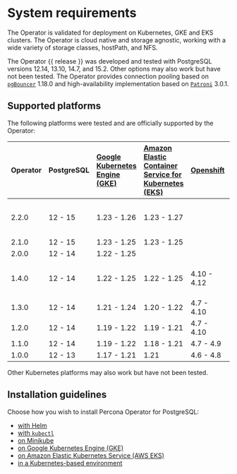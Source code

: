 # System requirements

The Operator is validated for deployment on Kubernetes, GKE and EKS clusters.
The Operator is cloud native and storage agnostic, working with a wide variety
of storage classes, hostPath, and NFS.

The Operator {{ release }} was developed and tested with PostgreSQL versions 12.14, 13.10, 14.7, and 15.2. Other options may also work but have not been tested. The Operator provides connection pooling based on [`pgBouncer`](https://www.pgbouncer.org/) 1.18.0 and high-availability implementation based on [`Patroni`](https://patroni.readthedocs.io/en/latest/) 3.0.1.

## Supported platforms

The following platforms were tested and are officially supported by the Operator:

| Operator | PostgreSQL | [Google Kubernetes Engine (GKE)](https://cloud.google.com/kubernetes-engine)         | [Amazon Elastic Container Service for Kubernetes (EKS)](https://aws.amazon.com)         | [Openshift](https://www.redhat.com/en/technologies/cloud-computing/openshift)   | [Minikube](https://github.com/kubernetes/minikube)                          |
|:--------|:--------|:------------|:------------|:------------|:----------------------------------|
| 2.2.0   | 12 - 15 | 1.23 - 1.26 | 1.23 - 1.27 |             | 1.30.1 (based on Kubernetes 1.27) |
| 2.1.0   | 12 - 15 | 1.23 - 1.25 | 1.23 - 1.25 |             |                                   |
| 2.0.0   | 12 - 14 | 1.22 - 1.25 |             |             |                                   |
| 1.4.0   | 12 - 14 | 1.22 - 1.25 | 1.22 - 1.25 | 4.10 - 4.12 | 1.28 (based on Kubernetes 1.25)   |
| 1.3.0   | 12 - 14 | 1.21 - 1.24 | 1.20 - 1.22 | 4.7 - 4.10  |                                   |
| 1.2.0   | 12 - 14 | 1.19 - 1.22 | 1.19 - 1.21 | 4.7 - 4.10  |                                   |
| 1.1.0   | 12 - 14 | 1.19 - 1.22 | 1.18 - 1.21 | 4.7 - 4.9   |                                   |
| 1.0.0   | 12 - 13 | 1.17 - 1.21 | 1.21        | 4.6 - 4.8   |                                   |

Other Kubernetes platforms may also work but have not been tested.

## Installation guidelines

Choose how you wish to install Percona Operator for PostgreSQL:

* [with Helm](helm.md)
* [with `kubectl`](kubectl.md)
* [on Minikube](minikube.md)
* [on Google Kubernetes Engine (GKE)](gke.md)
* [on Amazon Elastic Kubernetes Service (AWS EKS)](eks.md)
* [in a Kubernetes-based environment](kubernetes.md)


